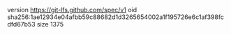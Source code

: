 version https://git-lfs.github.com/spec/v1
oid sha256:1ae12934e04afbb59c88682d1d3265654002a1f195726e6c1af398fcdfd67b53
size 1375
